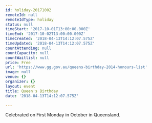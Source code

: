```yaml
---
id: holiday-20171002
remoteId: null
remoteIdType: holiday
status: null
timeStart: '2017-10-01T13:00:00.000Z'
timeEnd: '2017-10-02T13:00:00.000Z'
timeCreated: '2018-04-13T14:12:07.575Z'
timeUpdated: '2018-04-13T14:12:07.575Z'
countAttending: null
countCapacity: null
countWaitlist: null
price: Free
url: 'https://www.gg.gov.au/queens-birthday-2014-honours-list'
image: null
venue: {}
organizer: {}
layout: event
title: Queen's Birthday
date: '2018-04-13T14:12:07.575Z'

---
```

Celebrated on First Monday in October in Queensland.
